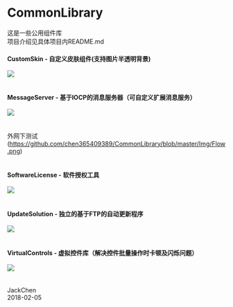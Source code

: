 # CommonLibrary
这是一些公用组件库<br>项目介绍见具体项目内README.md

#### CustomSkin - 自定义皮肤组件(支持图片半透明背景)<br><br>![](https://github.com/chen365409389/CommonLibrary/blob/master/Img/CS.png)<br><br>
#### MessageServer - 基于IOCP的消息服务器（可自定义扩展消息服务）<br><br>![](https://github.com/chen365409389/CommonLibrary/blob/master/Img/MS.png)<br><br>
外网下测试
(https://github.com/chen365409389/CommonLibrary/blob/master/Img/Flow.png)<br><br>
#### SoftwareLicense - 软件授权工具<br><br>![](https://github.com/chen365409389/CommonLibrary/blob/master/Img/REG.png)<br><br>
#### UpdateSolution - 独立的基于FTP的自动更新程序<br><br>![](https://github.com/chen365409389/CommonLibrary/blob/master/Img/AU.png)<br><br>
#### VirtualControls - 虚拟控件库（解决控件批量操作时卡顿及闪烁问题）<br><br>![](https://github.com/chen365409389/CommonLibrary/blob/master/Img/VC.png)<br><br>
JackChen<br>
2018-02-05
